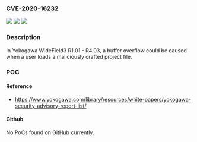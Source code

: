 ### [CVE-2020-16232](https://cve.mitre.org/cgi-bin/cvename.cgi?name=CVE-2020-16232)
![](https://img.shields.io/static/v1?label=Product&message=WideField3&color=blue)
![](https://img.shields.io/static/v1?label=Version&message=R1.01%3C%3D%20R4.03%20&color=brighgreen)
![](https://img.shields.io/static/v1?label=Vulnerability&message=CWE-120%20Buffer%20Overflow&color=brighgreen)

### Description

In Yokogawa WideField3 R1.01 - R4.03, a buffer overflow could be caused when a user loads a maliciously crafted project file.

### POC

#### Reference
- https://www.yokogawa.com/library/resources/white-papers/yokogawa-security-advisory-report-list/

#### Github
No PoCs found on GitHub currently.

